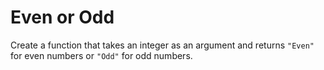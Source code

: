 # Even or Odd

Create a function that takes an integer as an argument and returns `"Even"` for even numbers or `"Odd"` for odd numbers.
